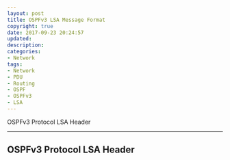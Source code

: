 ```yaml
---
layout: post
title: OSPFv3 LSA Message Format
copyright: true
date: 2017-09-23 20:24:57
updated:
description:
categories:
- Network
tags:
- Network
- PDU
- Routing
- OSPF
- OSPFv3
- LSA
---
```


OSPFv3 Protocol LSA Header

<!-- more -->

-----------------------------------------------------------
OSPFv3 Protocol LSA Header
-----------------------------------------------------------

